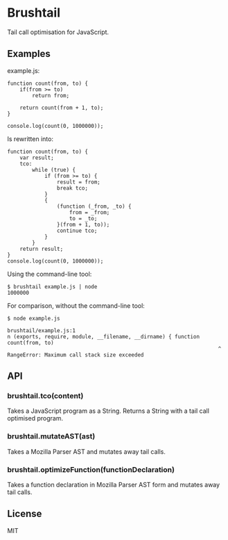 # Brushtail

Tail call optimisation for JavaScript.

## Examples

example.js:

    function count(from, to) {
        if(from >= to)
            return from;

        return count(from + 1, to);
    }

    console.log(count(0, 1000000));

Is rewritten into:

    function count(from, to) {
        var result;
        tco:
            while (true) {
                if (from >= to) {
                    result = from;
                    break tco;
                }
                {
                    (function (_from, _to) {
                        from = _from;
                        to = _to;
                    }(from + 1, to));
                    continue tco;
                }
            }
        return result;
    }
    console.log(count(0, 1000000));

Using the command-line tool:

    $ brushtail example.js | node
    1000000

For comparison, without the command-line tool:

    $ node example.js

    brushtail/example.js:1
    n (exports, require, module, __filename, __dirname) { function count(from, to)
                                                                        ^
    RangeError: Maximum call stack size exceeded

## API

### brushtail.tco(content)

Takes a JavaScript program as a String. Returns a String with a tail
call optimised program.

### brushtail.mutateAST(ast)

Takes a Mozilla Parser AST and mutates away tail calls.

### brushtail.optimizeFunction(functionDeclaration)

Takes a function declaration in Mozilla Parser AST form and mutates
away tail calls.

## License

MIT
